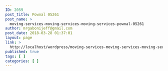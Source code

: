 ```yaml
---
ID: 2059
post_title: Pownal 05261
post_name: >
  moving-services-moving-services-moving-services-pownal-05261
author: mrgabonijeff@gmail.com
post_date: 2018-03-28 01:37:01
layout: page
link: >
  http://localhost/wordpress/moving-services-moving-services-moving-services-pownal-05261/
published: true
tags: [ ]
categories: [ ]
---
```

